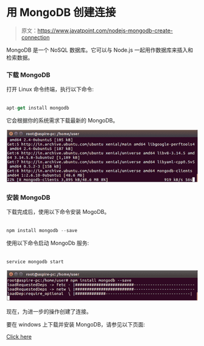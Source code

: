 # 用 MongoDB 创建连接

> 原文：<https://www.javatpoint.com/nodejs-mongodb-create-connection>

MongoDB 是一个 NoSQL 数据库。它可以与 Node.js 一起用作数据库来插入和检索数据。

### 下载 MongoDB

打开 Linux 命令终端，执行以下命令:

```js

apt-get install mongodb

```

它会根据你的系统需求下载最新的 MongoDB。

![Node.js Create connection 1](img/c5b0d976e34a6818b8cea9d511a2fcec.png)

### 安装 MongoDB

下载完成后，使用以下命令安装 MogoDB。

```js

npm install mongodb --save 

```

使用以下命令启动 MongoDb 服务:

```js

service mongodb start

```

![Node.js Create connection 2](img/5643db149ab0d3feb38704d6107cd464.png)

现在，为进一步的操作创建了连接。

要在 windows 上下载并安装 MongoDB，请参见以下页面:

[Click here](https://www.javatpoint.com/how-to-install-mongodb-on-windows)